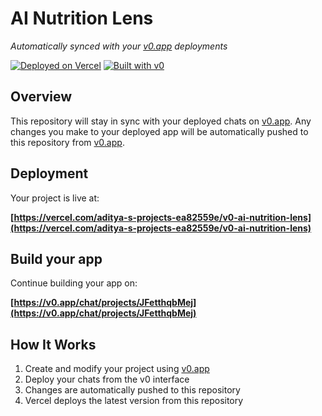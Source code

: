 # AI Nutrition Lens

*Automatically synced with your [v0.app](https://v0.app) deployments*

[![Deployed on Vercel](https://img.shields.io/badge/Deployed%20on-Vercel-black?style=for-the-badge&logo=vercel)](https://vercel.com/aditya-s-projects-ea82559e/v0-ai-nutrition-lens)
[![Built with v0](https://img.shields.io/badge/Built%20with-v0.app-black?style=for-the-badge)](https://v0.app/chat/projects/JFetthqbMej)

## Overview

This repository will stay in sync with your deployed chats on [v0.app](https://v0.app).
Any changes you make to your deployed app will be automatically pushed to this repository from [v0.app](https://v0.app).

## Deployment

Your project is live at:

**[https://vercel.com/aditya-s-projects-ea82559e/v0-ai-nutrition-lens](https://vercel.com/aditya-s-projects-ea82559e/v0-ai-nutrition-lens)**

## Build your app

Continue building your app on:

**[https://v0.app/chat/projects/JFetthqbMej](https://v0.app/chat/projects/JFetthqbMej)**

## How It Works

1. Create and modify your project using [v0.app](https://v0.app)
2. Deploy your chats from the v0 interface
3. Changes are automatically pushed to this repository
4. Vercel deploys the latest version from this repository
